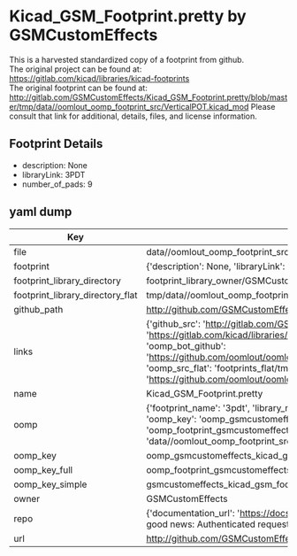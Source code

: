 # Kicad_GSM_Footprint.pretty by GSMCustomEffects  
This is a harvested standardized copy of a footprint from github.  
The original project can be found at:  
https://gitlab.com/kicad/libraries/kicad-footprints  
The original footprint can be found at:
http://gitlab.com/GSMCustomEffects/Kicad_GSM_Footprint.pretty/blob/master/tmp/data//oomlout_oomp_footprint_src/VerticalPOT.kicad_mod
Please consult that link for additional, details, files, and license information.  
## Footprint Details
* description: None  
* libraryLink: 3PDT  
* number_of_pads: 9  
## yaml dump  
| Key | Value |  
| --- | --- |  
| file | data//oomlout_oomp_footprint_src/Kicad_GSM_Footprint.pretty/3PDT.kicad_mod |  
| footprint | {'description': None, 'libraryLink': '3PDT', 'number_of_pads': 9} |  
| footprint_library_directory | footprint_library_owner/GSMCustomEffects_Kicad_GSM_Footprint.pretty |  
| footprint_library_directory_flat | tmp/data//oomlout_oomp_footprint_src/footprints_flat/gsmcustomeffects_kicad_gsm_footprint_3pdt/working |  
| github_path | http://github.com/GSMCustomEffects/Kicad_GSM_Footprint.pretty/blob/master/tmp/data//oomlout_oomp_footprint_src/3PDT.kicad_mod |  
| links | {'github_src': 'http://gitlab.com/GSMCustomEffects/Kicad_GSM_Footprint.pretty/blob/master/tmp/data//oomlout_oomp_footprint_src/VerticalPOT.kicad_mod', 'github_src_repo': 'https://gitlab.com/kicad/libraries/kicad-footprints', 'oomp_bot': 'tmp/data//oomlout_oomp_footprint_src/footprints/gsmcustomeffects_kicad_gsm_footprint_3pdt/working', 'oomp_bot_github': 'https://github.com/oomlout/oomlout_oomp_footprint_bot/tree/main/tmp/data//oomlout_oomp_footprint_src/footprints/gsmcustomeffects_kicad_gsm_footprint_3pdt/working', 'oomp_src_flat': 'footprints_flat/tmp/data//oomlout_oomp_footprint_src/footprints_flat/gsmcustomeffects_kicad_gsm_footprint_3pdt/working', 'oomp_src_flat_github': 'https://github.com/oomlout/oomlout_oomp_footprint_src/tree/main/tmp/data//oomlout_oomp_footprint_src/footprints_flat/gsmcustomeffects_kicad_gsm_footprint_3pdt/working'} |  
| name | Kicad_GSM_Footprint.pretty |  
| oomp | {'footprint_name': '3pdt', 'library_name': 'kicad_gsm_footprint', 'md5': '087c38ac9b2cf4026c7fe9f11961da1a', 'md5_10': '087c38ac9b', 'md5_5': '087c3', 'md5_6': '087c38', 'oomp_key': 'oomp_gsmcustomeffects_kicad_gsm_footprint_3pdt', 'oomp_key_extra': 'oomp_footprint_gsmcustomeffects_kicad_gsm_footprint_3pdt', 'oomp_key_full': 'oomp_footprint_gsmcustomeffects_kicad_gsm_footprint_3pdt_087c38', 'oomp_key_simple': 'gsmcustomeffects_kicad_gsm_footprint_3pdt', 'original_filename': 'data//oomlout_oomp_footprint_src/Kicad_GSM_Footprint.pretty/3PDT.kicad_mod', 'owner_name': 'gsmcustomeffects'} |  
| oomp_key | oomp_gsmcustomeffects_kicad_gsm_footprint_3pdt |  
| oomp_key_full | oomp_footprint_gsmcustomeffects_kicad_gsm_footprint_3pdt |  
| oomp_key_simple | gsmcustomeffects_kicad_gsm_footprint_3pdt |  
| owner | GSMCustomEffects |  
| repo | {'documentation_url': 'https://docs.github.com/rest/overview/resources-in-the-rest-api#rate-limiting', 'message': "API rate limit exceeded for 84.66.142.224. (But here's the good news: Authenticated requests get a higher rate limit. Check out the documentation for more details.)"} |  
| url | http://github.com/GSMCustomEffects/Kicad_GSM_Footprint.pretty |  

